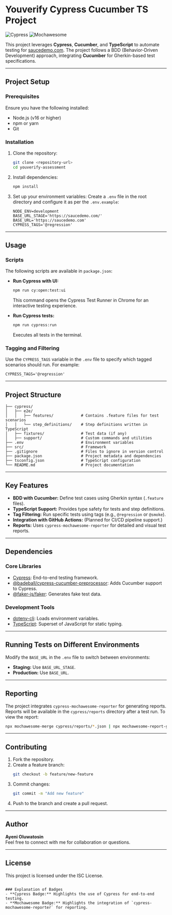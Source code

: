 

# Youverify Cypress Cucumber TS Project

![Cypress](https://img.shields.io/badge/Cypress-E2E%20Testing-brightgreen?logo=cypress&style=flat-square)
![Mochawesome](https://img.shields.io/badge/Mochawesome-Reporting-blueviolet?style=flat-square)

This project leverages **Cypress**, **Cucumber**, and **TypeScript** to automate testing for [saucedemo.com](https://saucedemo.com). The project follows a BDD (Behavior-Driven Development) approach, integrating **Cucumber** for Gherkin-based test specifications.

---

## Project Setup

### Prerequisites
Ensure you have the following installed:
- Node.js (v16 or higher)
- npm or yarn
- Git

### Installation
1. Clone the repository:
   ```bash
   git clone <repository-url>
   cd youverify-assessment
   ```

2. Install dependencies:
   ```bash
   npm install
   ```

3. Set up your environment variables:
   Create a `.env` file in the root directory and configure it as per the `.env.example`:
   ```env
   NODE_ENV=development
   BASE_URL_STAGE='https://saucedemo.com/'
   BASE_URL='https://saucedemo.com'
   CYPRESS_TAGS='@regression'
   ```

---

## Usage

### Scripts
The following scripts are available in `package.json`:

- **Run Cypress with UI:**
  ```bash
  npm run cy:open:test:ui
  ```
  This command opens the Cypress Test Runner in Chrome for an interactive testing experience.

- **Run Cypress tests:**
  ```bash
  npm run cypress:run
  ```
  Executes all tests in the terminal.

### Tagging and Filtering
Use the `CYPRESS_TAGS` variable in the `.env` file to specify which tagged scenarios should run. For example:
```env
CYPRESS_TAGS='@regression'
```

---

## Project Structure

```plaintext
├── cypress/
│   ├── e2e/
│   │   ├── features/            # Contains .feature files for test scenarios
│   │   └── step_definitions/    # Step definitions written in TypeScript
│   ├── fixtures/                # Test data (if any)
│   ├── support/                 # Custom commands and utilities
├── .env                         # Environment variables
├── src/                         # Framework 
├── .gitignore                   # Files to ignore in version control
├── package.json                 # Project metadata and dependencies
├── tsconfig.json                # TypeScript configuration
└── README.md                    # Project documentation
```

---

## Key Features
- **BDD with Cucumber:** Define test cases using Gherkin syntax (`.feature` files).
- **TypeScript Support:** Provides type safety for tests and step definitions.
- **Tag Filtering:** Run specific tests using tags (e.g., `@regression` or `@smoke`).
- **Integration with GitHub Actions:** (Planned for CI/CD pipeline support.)
- **Reports:** Uses `cypress-mochawesome-reporter` for detailed and visual test reports.

---

## Dependencies

### Core Libraries
- [Cypress](https://www.cypress.io/): End-to-end testing framework.
- [@badeball/cypress-cucumber-preprocessor](https://github.com/badeball/cypress-cucumber-preprocessor): Adds Cucumber support to Cypress.
- [@faker-js/faker](https://github.com/faker-js/faker): Generates fake test data.

### Development Tools
- [dotenv-cli](https://github.com/entropitor/dotenv-cli): Loads environment variables.
- [TypeScript](https://www.typescriptlang.org/): Superset of JavaScript for static typing.

---

## Running Tests on Different Environments
Modify the `BASE_URL` in the `.env` file to switch between environments:
- **Staging:** Use `BASE_URL_STAGE`.
- **Production:** Use `BASE_URL`.

---

## Reporting
The project integrates `cypress-mochawesome-reporter` for generating reports. Reports will be available in the `cypress/reports` directory after a test run. To view the report:
```bash
npx mochawesome-merge cypress/reports/*.json | npx mochawesome-report-generator
```

---

## Contributing
1. Fork the repository.
2. Create a feature branch:
   ```bash
   git checkout -b feature/new-feature
   ```
3. Commit changes:
   ```bash
   git commit -m "Add new feature"
   ```
4. Push to the branch and create a pull request.

---

## Author
**Ayeni Oluwatosin**  
Feel free to connect with me for collaboration or questions.

---

## License
This project is licensed under the ISC License.
```

### Explanation of Badges
- **Cypress Badge:** Highlights the use of Cypress for end-to-end testing.
- **Mochawesome Badge:** Highlights the integration of `cypress-mochawesome-reporter` for reporting.